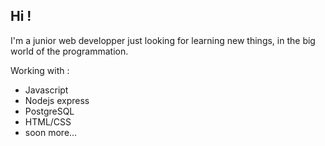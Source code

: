 ## **Hi !**

I'm a junior web developper just looking for learning new things, in the big world of the programmation.

Working with :

 - Javascript
 - Nodejs express
 - PostgreSQL
 - HTML/CSS
 - soon more...
 
